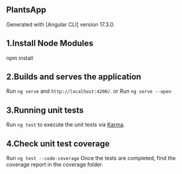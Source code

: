 ## PlantsApp
Generated with [Angular CLI] version 17.3.0.

## 1.Install Node Modules
npm install

## 2.Builds and serves the application
Run `ng serve` and `http://localhost:4200/`. 
or
Run `ng serve --open` 

## 3.Running unit tests
Run `ng test` to execute the unit tests via [Karma](https://karma-runner.github.io).

## 4.Check unit test coverage
Run `ng test --code-coverage`
Once the tests are completed, find the coverage report in the coverage folder.
